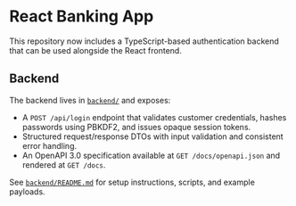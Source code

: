 # React Banking App

This repository now includes a TypeScript-based authentication backend that can be used alongside the React frontend.

## Backend

The backend lives in [`backend/`](backend/) and exposes:

- A `POST /api/login` endpoint that validates customer credentials, hashes passwords using PBKDF2, and issues opaque session tokens.
- Structured request/response DTOs with input validation and consistent error handling.
- An OpenAPI 3.0 specification available at `GET /docs/openapi.json` and rendered at `GET /docs`.

See [`backend/README.md`](backend/README.md) for setup instructions, scripts, and example payloads.
